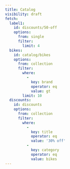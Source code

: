 ```yaml
---
title: Catalog
visibility: draft
fetch:
  label1:
    id: discounts/50-off
    options:
      from: single
      filter:
        limit: 4
  bikes:
    id: catalog/bikes
    options:
      from: collection
      filter:
        where:
          -
            key: brand
            operator: eq
            value: gt
        limit: 10
  discounts:
    id: discounts
    options:
      from: collection
      filter:
        where:
          -
            key: title
            operator: eq
            value: '30% off'
          -
            key: category
            operator: eq
            value: bikes
---
```

